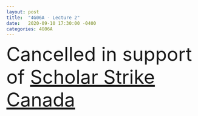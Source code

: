 ```yaml
---
layout: post
title:  "4G06A - Lecture 2"
date:   2020-09-10 17:30:00 -0400
categories: 4G06A
---
```


<span style="font-size:50px">Cancelled in support of [Scholar Strike Canada](https://scholarstrikecanada.ca)</span>